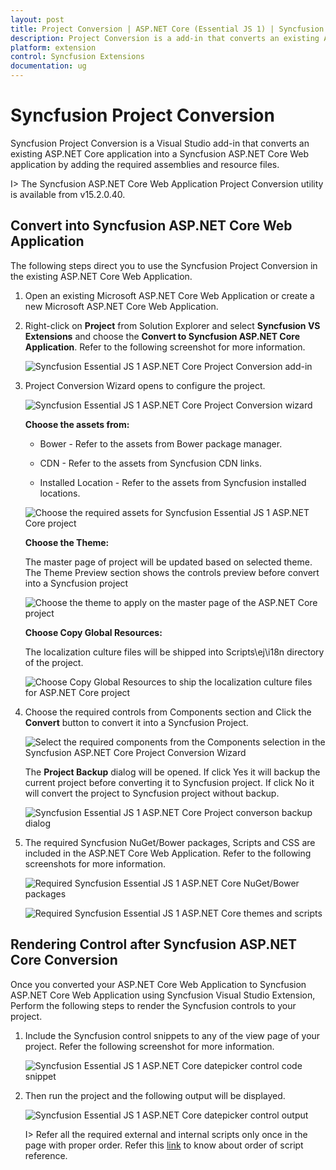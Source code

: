 ```yaml
---
layout: post
title: Project Conversion | ASP.NET Core (Essential JS 1) | Syncfusion
description: Project Conversion is a add-in that converts an existing ASP.NET Core project into Syncfusion ASP.NET Core project by adding required Essential JS 1 components
platform: extension
control: Syncfusion Extensions
documentation: ug
---
```


# Syncfusion Project Conversion  

Syncfusion Project Conversion is a Visual Studio add-in that converts an existing ASP.NET Core application into a Syncfusion ASP.NET Core Web application by adding the required assemblies and resource files.

I> The Syncfusion ASP.NET Core Web Application Project Conversion utility is available from v15.2.0.40. 

## Convert into Syncfusion ASP.NET Core Web Application 

The following steps direct you to use the Syncfusion Project Conversion in the existing ASP.NET Core Web Application.

1. Open an existing Microsoft ASP.NET Core Web Application or create a new Microsoft ASP.NET Core Web Application. 

2. Right-click on **Project** from Solution Explorer and select **Syncfusion VS Extensions** and choose the **Convert to Syncfusion ASP.NET Core Application**. Refer to the following screenshot for more information.

   ![Syncfusion Essential JS 1 ASP.NET Core Project Conversion add-in](Project-Conversion_images/Project-Conversion-img1.jpeg)

3. Project Conversion Wizard opens to configure the project.

   ![Syncfusion Essential JS 1 ASP.NET Core Project Conversion wizard](Project-Conversion_images/Project-Conversion-img2.jpg)

   **Choose the assets from:**

   * Bower - Refer to the assets from Bower package manager. 

   * CDN - Refer to the assets from Syncfusion CDN links.

   * Installed Location - Refer to the assets from Syncfusion installed locations.     
   
   ![Choose the required assets for Syncfusion Essential JS 1 ASP.NET Core project](Project-Conversion_images/Project-Conversion-img3.jpeg)
   
   **Choose the Theme:**
   
   The master page of project will be updated based on selected theme. The Theme Preview section shows the controls preview before convert into a Syncfusion project
   
   ![Choose the theme to apply on the master page of the ASP.NET Core project](Project-Conversion_images/Project-Conversion-img4.jpeg)

   **Choose Copy Global Resources:** 
    
   The localization culture files will be shipped into Scripts\ej\i18n directory of the project.

   ![Choose Copy Global Resources to ship the localization culture files for ASP.NET Core project](Project-Conversion_images/Project-Conversion-img14.jpeg)  
4. Choose the required controls from Components section and Click the **Convert** button to convert it into a Syncfusion Project.

   ![Select the required components from the Components selection in the Syncfusion ASP.NET Core Project Conversion Wizard](Project-Conversion_images/ProjectConversion-img5.jpg)
   
   The **Project Backup** dialog will be opened. If click Yes it will backup the current project before converting it to Syncfusion project. If click No it will convert the project to Syncfusion project without backup. 
   
   ![Syncfusion Essential JS 1 ASP.NET Core Project converson backup dialog](Project-Conversion_images/Project-Conversion-img6.jpg)

5. The required Syncfusion NuGet/Bower packages, Scripts and CSS are included in the ASP.NET Core Web Application. Refer to the following screenshots for more information.

   ![Required Syncfusion Essential JS 1 ASP.NET Core NuGet/Bower packages](Project-Conversion_images/Project-Conversion-img7.jpeg)

   ![Required Syncfusion Essential JS 1 ASP.NET Core themes and scripts](Project-Conversion_images/Project-Conversion-img8.jpeg)

   
## Rendering Control after Syncfusion ASP.NET Core Conversion

Once you converted your ASP.NET Core Web Application to Syncfusion ASP.NET Core Web Application using Syncfusion Visual Studio Extension, Perform the following steps to render the Syncfusion controls to your project.

1. Include the Syncfusion control snippets to any of the view page of your project. Refer the following screenshot for more information.

   ![Syncfusion Essential JS 1 ASP.NET Core datepicker control code snippet](Project-Conversion_images\Project-Conversion-img11.jpeg)

2. Then run the project and the following output will be displayed.

   ![Syncfusion Essential JS 1 ASP.NET Core datepicker control output](Project-Conversion_images\Project-Conversion-img12.jpeg)
   
   
   I> Refer all the required external and internal scripts only once in the page with proper order. Refer this [link](https://help.syncfusion.com/js/control-initialization#adding-the-required-javascript-files) to know about order of script reference.